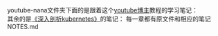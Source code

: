 youtube-nana文件夹下面的是跟着这个[youtube博主](https://www.youtube.com/watch?v=X48VuDVv0do)教程的学习笔记：
<br />
其余的是[《深入剖析kubernetes》](https://time.geekbang.org/column/intro/116)的笔记：
每一章都有原文件和相应的笔记NOTES.md

